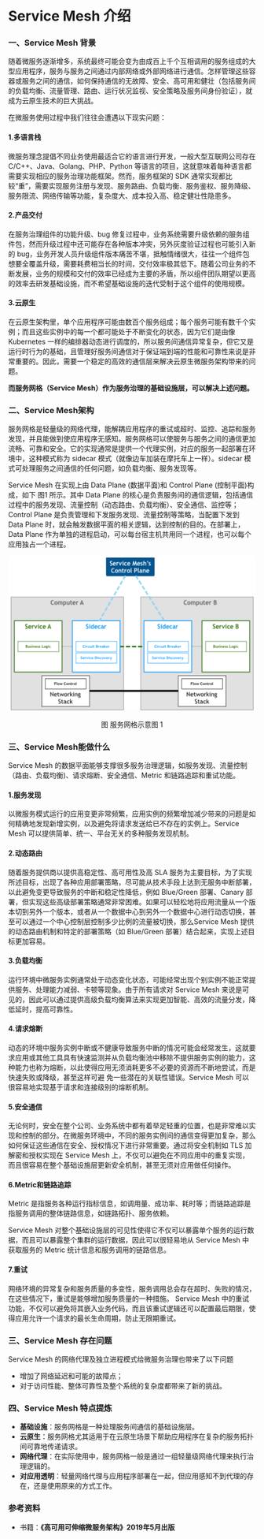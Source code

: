 Service Mesh 介绍
=============

### 一、Service Mesh 背景
随着微服务逐渐增多，系统最终可能会变为由成百上千个互相调用的服务组成的大型应用程序，服务与服务之间通过内部网络或外部网络进行通信。怎样管理这些容器或服务之间的通信，如何保持通信的无故障、安全、高可用和健壮（包括服务间的负载均衡、流量管理、路由、运行状况监视、安全策略及服务间身份验证），就成为云原生技术的巨大挑战。

在微服务使用过程中我们往往会遭遇以下现实问题：
#### 1.多语言栈
微服务理念提倡不同业务使用最适合它的语言进行开发，一般大型互联网公司存在C/C++、Java、Golang、PHP、Python 等语言的项目，这就意味着每种语言都需要实现相应的服务治理功能框架。然而，服务框架的 SDK 通常实现都比较“重”，需要实现服务注册与发现、服务路由、负载均衡、服务鉴权、服务降级、服务限流、网络传输等功能，复杂度大、成本投入高、稳定健壮性隐患多。
#### 2.产品交付
在服务治理组件的功能升级、bug 修复过程中，业务系统需要升级依赖的服务组件包，然而升级过程中还可能存在各种版本冲突，另外灰度验证过程也可能引入新的 bug，业务开发人员升级组件版本痛苦不堪，抵触情绪很大，往往一个组件包想要全覆盖升级，需要耗费相当长的时间，交付效率极其低下。随着公司业务的不断发展，业务的规模和交付的效率已经成为主要的矛盾，所以组件团队期望以更高的效率去研发基础设施，而不希望基础设施的迭代受制于这个组件的使用规模。
#### 3.云原生
在云原生架构里，单个应用程序可能由数百个服务组成；每个服务可能有数千个实例；而且这些实例中的每一个都可能处于不断变化的状态，因为它们是由像 Kubernetes 一样的编排器动态进行调度的，所以服务间通信异常复杂，但它又是运行时行为的基础，且管理好服务间通信对于保证端到端的性能和可靠性来说是非常重要的。因此，需要一个稳定的高效的通信层来解决云原生微服务架构带来的问题。

**而服务网格（Service Mesh）作为服务治理的基础设施层，可以解决上述问题。**

### 二、Service Mesh架构

服务网格是轻量级的网络代理，能解耦应用程序的重试或超时、监控、追踪和服务发现，并且能做到使应用程序无感知。服务网格可以使服务与服务之间的通信更加流畅、可靠和安全。它的实现通常是提供一个代理实例，对应的服务一起部署在环境中，这种模式称为 sidecar 模式（就像边车加装在摩托车上一样）。sidecar 模式可处理服务之间通信的任何问题，如负载均衡、服务发现等。

Service Mesh 在实现上由 Data Plane (数据平面)和 Control Plane (控制平面)构成，如下 图1 所示。其中 Data Plane 的核心是负责服务间的通信逻辑，包括通信过程中的服务发现、流量控制（动态路由、负载均衡）、安全通信、监控等；Control Plane 是负责管理和下发服务发现、流量控制等策略，当配置下发到 Data Plane 时，就会触发数据平面的相关逻辑，达到控制的目的。在部署上，Data Plane 作为单独的进程启动，可以每台宿主机共用同一个进程，也可以每个应用独占一个进程。

![服务网格示意图1](image/服务网格示意图1.png)
<p align="center">图 服务网格示意图 1 </p>

### 三、Service Mesh能做什么
Service Mesh 的数据平面能够支撑很多服务治理逻辑，如服务发现、流量控制（路由、负载均衡)、请求熔断、安全通信、Metric 和链路追踪和重试功能。
#### 1.服务发现
以微服务模式运行的应用变更非常频繁，应用实例的频繁增加减少带来的问题是如何精确地发现新增实例，以及避免将请求发送给已不存在的实例上。Service Mesh 可以提供简单、统一、平台无关的多种服务发现机制。
#### 2.动态路由
随着服务提供商以提供高稳定性、高可用性及高 SLA 服务为主要目标，为了实现所述目标，出现了各种应用部署策略，尽可能从技术手段上达到无服务中断部署，以此避免变更导致服务的中断和稳定性降低，例如 Blue/Green 部署、Canary 部署，但实现这些高级部署策略通常非常困难。如果可以轻松地将应用流量从一个版本切到另外一个版本，或者从一个数据中心到另外一个数据中心进行动态切换，甚至可以通过一个中心控制层控制多少比例的流量被切换，那么Service Mesh 提供的动态路由机制和特定的部署策略（如 Blue/Green 部署）结合起来，实现上述目标更加容易。
#### 3.负载均衡
运行环境中微服务实例通常处于动态变化状态，可能经常出现个别实例不能正常提供服务、处理能力减弱、卡顿等现象。由于所有请求对 Service Mesh 来说是可见的，因此可以通过提供高级负载均衡算法来实现更加智能、高效的流量分发，降低延时，提高可靠性。
#### 4.请求熔断
动态的环境中服务实例中断或不健康导致服务中断的情况可能会经常发生，这就要求应用或其他工具具有快速监测并从负载均衡池中移除不提供服务实例的能力，这种能力也称为熔断，以此使得应用无须消耗更多不必要的资源而不断地尝试，而是快速失败或降级，甚至这样可避
免一些潜在的关联性错误。Service Mesh 可以很容易地实现基于请求和连接级别的熔断机制。
#### 5.安全通信
无论何时，安全在整个公司、业务系统中都有着举足轻重的位置，也是非常难以实现和控制的部分。在微服务环境中，不同的服务实例间的通信变得更加复杂，那么如何保证这些通信在安全、授权情况下进行非常重要。通过将安全机制如 TLS 加解密和授权实现在 Service Mesh 上，不仅可以避免在不同应用中的重复实现，而且很容易在整个基础设施层更新安全机制，甚至无须对应用做任何操作。
#### 6.Metric和链路追踪
Metric 是指服务各种运行指标信息，如调用量、成功率、耗时等；而链路追踪是指服务调用的整体链路信息，如链路拓扑、服务依赖。

Service Mesh 对整个基础设施层的可见性使得它不仅可以暴露单个服务的运行数据，而且可以暴露整个集群的运行数据，因此可以很轻易地从 Service Mesh 中获取服务的 Metric 统计信息和服务调用的链路信息。
#### 7.重试
网络环境的异常复杂和服务质量的多变性，服务调用总会存在超时、失败的情况，在这些情况下，重试是能够增加服务质量的一种措施。
Service Mesh 中的重试功能，不仅可以避免将其嵌入业务代码，而且该重试逻辑还可以配置最后期限，使得应用允许一个请求的最长生命周期，防止无限期重试。

### 三、Service Mesh 存在问题
Service Mesh 的网络代理及独立进程模式给微服务治理也带来了以下问题
* 增加了网络延迟和可能的故障点；
* 对于访问性能、整体可靠性及整个系统的复杂度都带来了新的挑战。

### 四、Service Mesh 特点提炼
* **基础设施**：服务网格是一种处理服务间通信的基础设施层。
* **云原生**：服务网格尤其适用于在云原生场景下帮助应用程序在复杂的服务拓扑间可靠地传递请求。
* **网络代理**：在实际使用中，服务网格一般是通过一组轻量级网络代理来执行治理逻辑的。
* **对应用透明**：轻量网络代理与应用程序部署在一起，但应用感知不到代理的存在，还是使用原来的方式工作。


### 参考资料
* 书籍：**《高可用可伸缩微服务架构》2019年5月出版**

